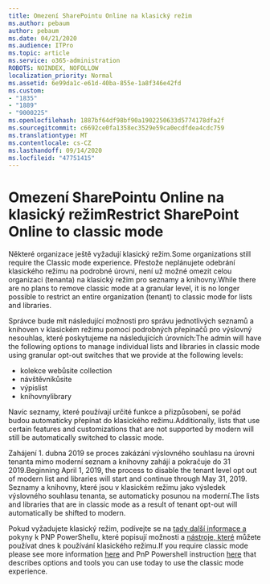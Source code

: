 ```yaml
---
title: Omezení SharePointu Online na klasický režim
ms.author: pebaum
author: pebaum
ms.date: 04/21/2020
ms.audience: ITPro
ms.topic: article
ms.service: o365-administration
ROBOTS: NOINDEX, NOFOLLOW
localization_priority: Normal
ms.assetid: 6e99da1c-e61d-40ba-855e-1a8f346e42fd
ms.custom:
- "1835"
- "1889"
- "9000225"
ms.openlocfilehash: 1887bf64df98bf90a1902250633d5774178dfa2f
ms.sourcegitcommit: c6692ce0fa1358ec3529e59ca0ecdfdea4cdc759
ms.translationtype: MT
ms.contentlocale: cs-CZ
ms.lasthandoff: 09/14/2020
ms.locfileid: "47751415"
---
```

# <a name="restrict-sharepoint-online-to-classic-mode"></a><span data-ttu-id="255d9-102">Omezení SharePointu Online na klasický režim</span><span class="sxs-lookup"><span data-stu-id="255d9-102">Restrict SharePoint Online to classic mode</span></span>

<span data-ttu-id="255d9-103">Některé organizace ještě vyžadují klasický režim.</span><span class="sxs-lookup"><span data-stu-id="255d9-103">Some organizations still require the Classic mode experience.</span></span> <span data-ttu-id="255d9-104">Přestože neplánujete odebrání klasického režimu na podrobné úrovni, není už možné omezit celou organizaci (tenanta) na klasický režim pro seznamy a knihovny.</span><span class="sxs-lookup"><span data-stu-id="255d9-104">While there are no plans to remove classic mode at a granular level, it is no longer possible to restrict an entire organization (tenant) to classic mode for lists and libraries.</span></span>

<span data-ttu-id="255d9-105">Správce bude mít následující možnosti pro správu jednotlivých seznamů a knihoven v klasickém režimu pomocí podrobných přepínačů pro výslovný nesouhlas, které poskytujeme na následujících úrovních:</span><span class="sxs-lookup"><span data-stu-id="255d9-105">The admin will have the following options to manage individual lists and libraries in classic mode using granular opt-out switches that we provide at the following levels:</span></span>

- <span data-ttu-id="255d9-106">kolekce webů</span><span class="sxs-lookup"><span data-stu-id="255d9-106">site collection</span></span>
- <span data-ttu-id="255d9-107">návštěvníků</span><span class="sxs-lookup"><span data-stu-id="255d9-107">site</span></span>
- <span data-ttu-id="255d9-108">výpis</span><span class="sxs-lookup"><span data-stu-id="255d9-108">list</span></span>
- <span data-ttu-id="255d9-109">knihovny</span><span class="sxs-lookup"><span data-stu-id="255d9-109">library</span></span>

<span data-ttu-id="255d9-110">Navíc seznamy, které používají určité funkce a přizpůsobení, se pořád budou automaticky přepínat do klasického režimu.</span><span class="sxs-lookup"><span data-stu-id="255d9-110">Additionally, lists that use certain features and customizations that are not supported by modern will still be automatically switched to classic mode.</span></span>

<span data-ttu-id="255d9-111">Zahájení 1. dubna 2019 se proces zakázání výslovného souhlasu na úrovni tenanta mimo moderní seznam a knihovny zahájí a pokračuje do 31 2019.</span><span class="sxs-lookup"><span data-stu-id="255d9-111">Beginning April 1, 2019, the process to disable the tenant level opt out of modern list and libraries will start and continue through May 31, 2019.</span></span>  <span data-ttu-id="255d9-112">Seznamy a knihovny, které jsou v klasickém režimu jako výsledek výslovného souhlasu tenanta, se automaticky posunou na moderní.</span><span class="sxs-lookup"><span data-stu-id="255d9-112">The lists and libraries that are in classic mode as a result of tenant opt-out will automatically be shifted to modern.</span></span>

<span data-ttu-id="255d9-113">Pokud vyžadujete klasický režim, podívejte se na [tady další informace a](https://techcommunity.microsoft.com/t5/Microsoft-SharePoint-Blog/Delivering-SharePoint-modern-experiences/ba-p/315023) pokyny k PNP PowerShellu, které popisují možnosti a [nástroje, které](https://docs.microsoft.com/sharepoint/dev/transform/modernize-userinterface-lists-and-libraries-optout) můžete používat dnes k používání klasického režimu.</span><span class="sxs-lookup"><span data-stu-id="255d9-113">If you require classic mode please see more information [here](https://techcommunity.microsoft.com/t5/Microsoft-SharePoint-Blog/Delivering-SharePoint-modern-experiences/ba-p/315023) and PnP Powershell instruction [here](https://docs.microsoft.com/sharepoint/dev/transform/modernize-userinterface-lists-and-libraries-optout) that describes options and tools you can use today to use the classic mode experience.</span></span>
